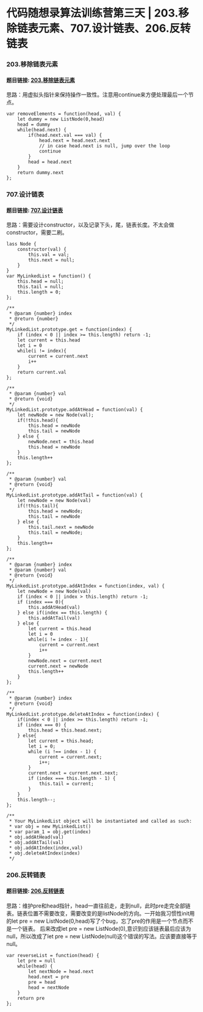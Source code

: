 # 代码随想录算法训练营第三天 | 203.移除链表元素、707.设计链表、206.反转链表 

### 203.移除链表元素  
#### 题目链接: [203.移除链表元素](https://leetcode.com/problems/remove-linked-list-elements/)
思路：用虚拟头指针来保持操作一致性。注意用continue来方便处理最后一个节点。

```
var removeElements = function(head, val) {
    let dummy = new ListNode(0,head)
    head = dummy
    while(head.next) {
        if(head.next.val === val) {
            head.next = head.next.next 
            // in case head.next is null, jump over the loop
            continue
        }
        head = head.next
    }
    return dummy.next
};
```




### 707.设计链表 
#### 题目链接: [707.设计链表](https://leetcode.com/problems/design-linked-list/)

思路：需要设计constructor，以及记录下头，尾，链表长度。不太会做constructor，需要二刷。

```
lass Node {
    constructor(val) {
        this.val = val;
        this.next = null;
    }
}
var MyLinkedList = function() {
    this.head = null;
    this.tail = null;
    this.length = 0;
};

/** 
 * @param {number} index
 * @return {number}
 */
MyLinkedList.prototype.get = function(index) {
    if (index < 0 || index >= this.length) return -1;
    let current = this.head
    let i = 0
    while(i != index){
        current = current.next
        i++
    }
    return current.val
};

/** 
 * @param {number} val
 * @return {void}
 */
MyLinkedList.prototype.addAtHead = function(val) {
    let newNode = new Node(val);
    if(!this.head){
        this.head = newNode
        this.tail = newNode
    } else {
        newNode.next = this.head
        this.head = newNode
    }
    this.length++
};

/** 
 * @param {number} val
 * @return {void}
 */
MyLinkedList.prototype.addAtTail = function(val) {
    let newNode = new Node(val)
    if(!this.tail){
        this.head = newNode;
        this.tail = newNode
    } else {
        this.tail.next = newNode
        this.tail = newNode;
    }
    this.length++
};

/** 
 * @param {number} index 
 * @param {number} val
 * @return {void}
 */
MyLinkedList.prototype.addAtIndex = function(index, val) {
    let newNode = new Node(val)
    if (index < 0 || index > this.length) return -1;
    if (index === 0){
        this.addAtHead(val)
    } else if(index == this.length) {
        this.addAtTail(val)
    } else {
        let current = this.head
        let i = 0
        while(i != index - 1){
            current = current.next
            i++
        }
        newNode.next = current.next
        current.next = newNode
        this.length++
    }
};

/** 
 * @param {number} index
 * @return {void}
 */
MyLinkedList.prototype.deleteAtIndex = function(index) {
    if(index < 0 || index >= this.length) return -1;
    if (index === 0) {
        this.head = this.head.next;
    } else{
        let current = this.head;
        let i = 0;
        while (i !== index - 1) {
            current = current.next;
            i++;
        }
        current.next = current.next.next;
        if (index === this.length - 1) {
            this.tail = current;
        }
    }
    this.length--;
};

/** 
 * Your MyLinkedList object will be instantiated and called as such:
 * var obj = new MyLinkedList()
 * var param_1 = obj.get(index)
 * obj.addAtHead(val)
 * obj.addAtTail(val)
 * obj.addAtIndex(index,val)
 * obj.deleteAtIndex(index)
 */

```

### 206.反转链表 
#### 题目链接: [206.反转链表](https://leetcode.com/problems/reverse-linked-list/description/)
思路：维护pre和head指针，head一直往前走，走到null，此时pre走完全部链表。链表位置不需要改变，需要改变的是listNode的方向。一开始我习惯性init用的let pre = new ListNode(0,head)写了个bug，忘了pre的作用是一个节点而不是一个链表。
后来改成let pre = new ListNode(0),意识到应该链表最后应该为null，所以改成了let pre = new ListNode(null)这个错误的写法。应该要直接等于null。

```
var reverseList = function(head) {
    let pre = null
    while(head) {
        let nextNode = head.next
        head.next = pre
        pre = head
        head = nextNode
    }
    return pre
};
```


